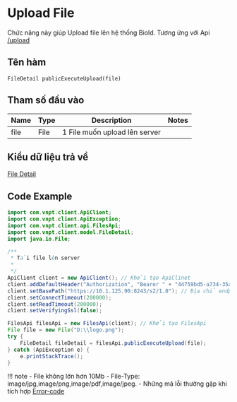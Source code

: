# Upload File

Chức năng này giúp Upload file lên hệ thống BioId. Tương ứng với Api [/upload]()

## Tên hàm

```
FileDetail publicExecuteUpload(file)
```

## Tham số đầu vào
|Name|Type|Description|Notes|
 |----|----|-----------|-----|
|file|File|1 File muốn upload lên server||

## Kiểu dữ liệu trả về

[File Detail]({{base_path}}/instructions-for-integration/documention-SDK/java/list-model/FileDetail)

## Code Example

```java
import com.vnpt.client.ApiClient;
import com.vnpt.client.ApiException;
import com.vnpt.client.api.FilesApi;
import com.vnpt.client.model.FileDetail;
import java.io.File;

/**
 * Tải file lên server
 *
 */
ApiClient client = new ApiClient(); // Khởi tạo ApiClinet
client.addDefaultHeader("Authorization", "Bearer " + "44759bd5-a734-35a1-ae34-64260cc24d5b"); // 44759bd5-a734-35a1-ae34-64260cc24d5b là Asset token
client.setBasePath("https://10.1.125.90:8243/s2/1.0"); // Địa chỉ endpoints
client.setConnectTimeout(200000);
client.setReadTimeout(200000);
client.setVerifyingSsl(false);

FilesApi filesApi = new FilesApi(client); // Khởi tạo FilesApi
File file = new File("D:\\logo.png");
try {
    FileDetail fileDetail = filesApi.publicExecuteUpload(file);
} catch (ApiException e) {
    e.printStackTrace();
}

```

!!! note
    - File không lớn hơn 10Mb
    - File-Type: image/jpg,image/png,image/pdf,image/jpeg.
    - Những mã lỗi thường gặp khi tích hợp [Error-code]({{base_path}}/instructions-for-integration/error-code/#fileservice-errors)
